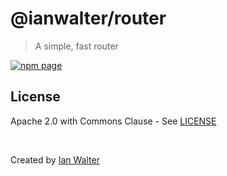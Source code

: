 # @ianwalter/router
> A simple, fast router

[![npm page][npmImage]][npmUrl]

## License

Apache 2.0 with Commons Clause - See [LICENSE][licenseUrl]

&nbsp;

Created by [Ian Walter](https://iankwalter.com)

[npmImage]: https://img.shields.io/npm/v/@ianwalter/router.svg
[npmUrl]: https://www.npmjs.com/package/@ianwalter/router
[licenseUrl]: https://github.com/ianwalter/router/blob/master/LICENSE
